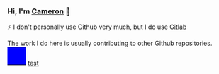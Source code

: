 
### Hi, I'm [Cameron](https://c.ruatta.com) :wave:
⚡ I don't personally use Github very much, but I do use [Gitlab](https://gitlab.com/cruatta)

The work I do here is usually contributing to other Github repositories.
<img src="test.svg" alt="Rectangle" height="42" width="42">
<a href=data:alert(1)>test</a>

<!--
**cruatta/cruatta** is a ✨ _special_ ✨ repository because its `README.md` (this file) appears on your GitHub profile.

Here are some ideas to get you started:

- 🔭 I’m currently working on ...
- 🌱 I’m currently learning ...
- 👯 I’m looking to collaborate on ...
- 🤔 I’m looking for help with ...
- 💬 Ask me about ...
- 📫 How to reach me: ...
- 😄 Pronouns: ...
- Fun fact: ...
-->
